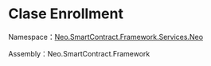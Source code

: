 # Clase Enrollment

Namespace：[Neo.SmartContract.Framework.Services.Neo](../Neo.md)

Assembly：Neo.SmartContract.Framework

